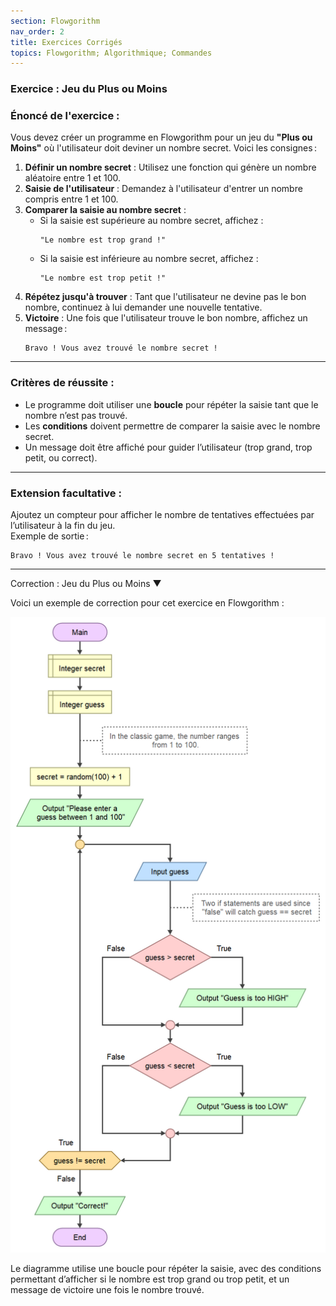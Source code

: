 ```yaml
---
section: Flowgorithm
nav_order: 2
title: Exercices Corrigés
topics: Flowgorithm; Algorithmique; Commandes
---
```


### **Exercice : Jeu du Plus ou Moins**

### **Énoncé de l'exercice :**
Vous devez créer un programme en Flowgorithm pour un jeu du **"Plus ou Moins"** où l'utilisateur doit deviner un nombre secret. Voici les consignes :

1. **Définir un nombre secret** : Utilisez une fonction qui génère un nombre aléatoire entre 1 et 100.  
2. **Saisie de l'utilisateur** : Demandez à l'utilisateur d'entrer un nombre compris entre 1 et 100.  
3. **Comparer la saisie au nombre secret** :  
   - Si la saisie est supérieure au nombre secret, affichez :  
     ```
     "Le nombre est trop grand !"
     ```
   - Si la saisie est inférieure au nombre secret, affichez :  
     ```
     "Le nombre est trop petit !"
     ```
4. **Répétez jusqu'à trouver** : Tant que l'utilisateur ne devine pas le bon nombre, continuez à lui demander une nouvelle tentative.  
5. **Victoire** : Une fois que l'utilisateur trouve le bon nombre, affichez un message :  
   ```
   Bravo ! Vous avez trouvé le nombre secret !
   ```

---

### **Critères de réussite :**
- Le programme doit utiliser une **boucle** pour répéter la saisie tant que le nombre n’est pas trouvé.  
- Les **conditions** doivent permettre de comparer la saisie avec le nombre secret.  
- Un message doit être affiché pour guider l’utilisateur (trop grand, trop petit, ou correct).

---

### **Extension facultative :**
Ajoutez un compteur pour afficher le nombre de tentatives effectuées par l’utilisateur à la fin du jeu.  
Exemple de sortie :
```
Bravo ! Vous avez trouvé le nombre secret en 5 tentatives !
```

---

<div class="faq-container">
  <div class="faq-section flowgorithm">
    <div class="faq-section-title">
      Correction : Jeu du Plus ou Moins
      <span class="arrow">▼</span>
    </div>
    <div class="faq-content">
      <p>
        Voici un exemple de correction pour cet exercice en Flowgorithm :
      </p>
      <img src="image/02-ExercicesCorriges/1733675607594.png" alt="Diagramme de solution : Jeu du Plus ou Moins" />
      <p>
        Le diagramme utilise une boucle pour répéter la saisie, avec des conditions permettant d’afficher si le nombre est trop grand ou trop petit, et un message de victoire une fois le nombre trouvé.
      </p>
    </div>
  </div>
</div>

<script>
document.addEventListener("DOMContentLoaded", function () {
  const sectionTitles = document.querySelectorAll(".faq-section-title");

  sectionTitles.forEach((title) => {
    title.addEventListener("click", function () {
      const section = this.parentElement;
      const content = section.querySelector(".faq-content");

      if (section.classList.contains("open")) {
        // Fermer la section
        section.classList.remove("open");
        content.style.maxHeight = "0"; // Réduit la hauteur
        content.style.padding = "0 20px"; // Réduit le padding
      } else {
        // Ouvrir la section
        section.classList.add("open");
        content.style.maxHeight = `${content.scrollHeight}px`; // Hauteur du contenu
        content.style.padding = "20px"; // Ajoute le padding
      }
    });
  });
});
</script>

